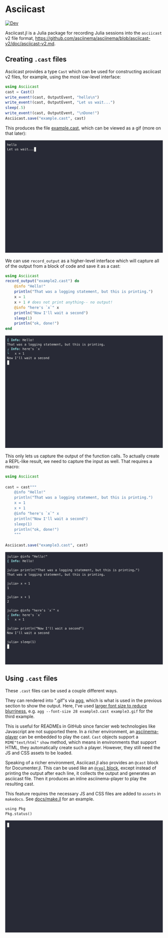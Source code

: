 # Asciicast

[![Dev](https://img.shields.io/badge/docs-dev-blue.svg)](https://ericphanson.github.io/Asciicast.jl/dev)

Asciicast.jl is a Julia package for recording Julia sessions into the
`asciicast` v2 file format,
<https://github.com/asciinema/asciinema/blob/asciicast-v2/doc/asciicast-v2.md>.

## Creating `.cast` files

Asciicast provides a type `Cast` which can be used for constructing
asciicast v2 files, for example, using the most low-level interface:

``` julia
using Asciicast
cast = Cast()
write_event!(cast, OutputEvent, "hello\n")
write_event!(cast, OutputEvent, "Let us wait...")
sleep(.5)
write_event!(cast, OutputEvent, "\nDone!")
Asciicast.save("example.cast", cast)
```

This produces the file [example.cast](./example.cast), which can be
viewed as a gif (more on that later):

![](example.gif)

We can use `record_output` as a higher-level interface which will
capture all of the output from a block of code and save it as a cast:

``` julia
using Asciicast
record_output("example2.cast") do
    @info "Hello!"
    println("That was a logging statement, but this is printing.")
    x = 1
    x + 1 # does not print anything-- no output!
    @info "here's `x`" x
    println("Now I'll wait a second")
    sleep(1)
    println("ok, done!")
end
```

![](example2.gif)

This only lets us capture the output of the function calls. To actually
create a REPL-like result, we need to capture the input as well. That
requires a macro:

``` julia
using Asciicast

cast = cast"""
    @info "Hello!"
    println("That was a logging statement, but this is printing.")
    x = 1
    x + 1
    @info "here's `x`" x
    println("Now I'll wait a second")
    sleep(1)
    println("ok, done!")
    """

Asciicast.save("example3.cast", cast)
```

![](example3.gif)

## Using `.cast` files

These `.cast` files can be used a couple different ways.

They can rendered into ".gif"s via
[agg](https://github.com/asciinema/agg), which is what is used in the
previous section to show the output. Here, I've used [larger font size
to reduce
blurriness](https://github.com/asciinema/agg/issues/60#issuecomment-1807910643),
e.g. `agg --font-size 28 example3.cast example3.gif` for the third
example.

This is useful for READMEs in GitHub since fancier web technologies like
Javascript are not supported there. In a richer environment, an
[asciinema-player](https://github.com/asciinema/asciinema-player) can be
embedded to play the cast. `Cast` objects support a `MIME"text/html"`
`show` method, which means in environments that support HTML, they
automatically create such a player. However, they still need the JS and
CSS assets to be loaded.

Speaking of a richer environment, Asciicast.jl also provides an `@cast`
block for Documenter.jl. This can be used like an [`@repl`
block](https://juliadocs.github.io/Documenter.jl/stable/man/syntax/#@repl-block),
except instead of printing the output after each line, it collects the
output and generates an asciicast file. Then it produces an inline
asciinema-player to play the resulting cast.

This feature requires the necessary JS and CSS files are added to
`assets` in `makedocs`. See [docs/make.jl](docs/make.jl) for an example.

``` julia:@cast
using Pkg
Pkg.status()
```

![](assets/output_1_@cast.gif)
